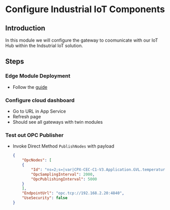 # Configure Industrial IoT Components

## Introduction

In this module we will configure the gateway to coomunicate with our IoT Hub within the Indsutrial IoT solution.

## Steps

### Edge Module Deployment

* Follow the [guide](https://github.com/Azure/Industrial-IoT/blob/master/docs/howto-deploy-modules.md)

### Configure cloud dashboard

* Go to URL in App Service
* Refresh page
* Should see all gateways with twin modules

### Test out OPC Publisher

* Invoke Direct Method `PublishNodes` with payload
    ```json
    {
        "OpcNodes": [
        {
            "Id": "ns=2;s=|var|CPX-CEC-C1-V3.Application.GVL.temperature_CH0",
            "OpcSamplingInterval": 2000,
            "OpcPublishingInterval": 5000
        }
        ],
        "EndpointUrl": "opc.tcp://192.168.2.20:4840",
        "UseSecurity": false
    }
    ```